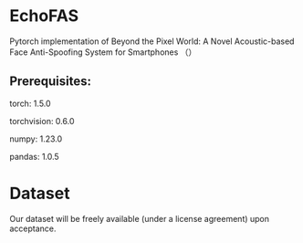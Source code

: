 # EchoFAS
Pytorch implementation of Beyond the Pixel World: A Novel Acoustic-based Face Anti-Spoofing System for Smartphones （）

## Prerequisites:
torch: 1.5.0

torchvision: 0.6.0

numpy: 1.23.0

pandas: 1.0.5

# Dataset
Our dataset will be freely available (under a license agreement) upon acceptance.
